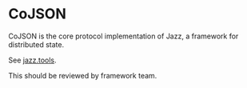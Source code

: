 # CoJSON

CoJSON is the core protocol implementation of Jazz, a framework for distributed state.

See [jazz.tools](https://jazz.tools).

This should be reviewed by framework team.
